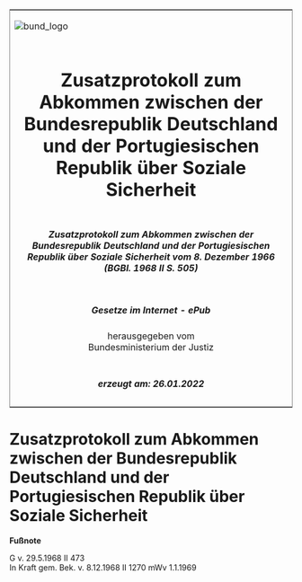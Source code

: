 <span id="DECKBLATT.html"></span>

<table border="0" frame="border" width="100%">

<tr valign="top">

<td align="left">

![bund\_logo](BfJ_2021_Web_de_de.gif)

</td>

<td align="right">

 

</td>

</tr>

<tr align="center" valign="middle">

<td colspan="2">

# Zusatzprotokoll zum Abkommen zwischen der Bundesrepublik Deutschland und der Portugiesischen Republik über Soziale Sicherheit

</td>

</tr>

<tr align="center" valign="middle">

<td colspan="2">

##### Zusatzprotokoll zum Abkommen zwischen der Bundesrepublik Deutschland und der Portugiesischen Republik über Soziale Sicherheit vom 8. Dezember 1966 (BGBl. 1968 II S. 505)

</td>

</tr>

<tr align="center" valign="middle">

<td colspan="2">

  
  

##### Gesetze im Internet - ePub  
  
herausgegeben vom  
Bundesministerium der Justiz

</td>

</tr>

<tr align="center" valign="bottom">

<td colspan="2">

  
  

##### erzeugt am: 26.01.2022

</td>

</tr>

</table>

<span id="BJNR205050968.html"></span>

# Zusatzprotokoll zum Abkommen zwischen der Bundesrepublik Deutschland und der Portugiesischen Republik über Soziale Sicherheit

<div>

  
**Fußnote**

<div class="jnhtml">

<div>

<div class="jurAbsatz">

G v. 29.5.1968 II 473  
In Kraft gem. Bek. v. 8.12.1968 II 1270 mWv 1.1.1969

</div>

</div>

</div>

</div>
